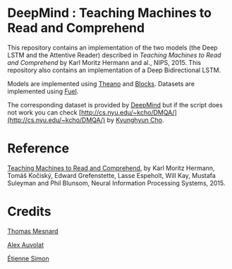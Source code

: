 DeepMind : Teaching Machines to Read and Comprehend
=========================================

This repository contains an implementation of the two models (the Deep LSTM and the Attentive Reader) described in *Teaching Machines to Read and Comprehend* by Karl Moritz Hermann and al., NIPS, 2015. This repository also contains an implementation of a Deep Bidirectional LSTM. 

Models are implemented using [Theano](https://github.com/Theano/Theano) and [Blocks](https://github.com/mila-udem/blocks). Datasets are implemented using [Fuel](https://github.com/mila-udem/fuel).

The corresponding dataset is provided by [DeepMind](https://github.com/deepmind/rc-data) but if the script does not work you can check [http://cs.nyu.edu/~kcho/DMQA/](http://cs.nyu.edu/~kcho/DMQA/) by [Kyunghyun Cho](http://www.kyunghyuncho.me/).

Reference
=========
[Teaching Machines to Read and Comprehend](https://papers.nips.cc/paper/5945-teaching-machines-to-read-and-comprehend.pdf), by Karl Moritz Hermann, Tomáš Kočiský, Edward Grefenstette, Lasse Espeholt, Will Kay, Mustafa Suleyman and Phil Blunsom, Neural Information Processing Systems, 2015.


Credits
=======
[Thomas Mesnard](https://github.com/thomasmesnard)

[Alex Auvolat](https://github.com/Alexis211)

[Étienne Simon](https://github.com/ejls)